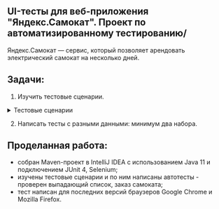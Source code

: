 ## UI-тесты для веб-приложения "Яндекс.Самокат". Проект по автоматизированному тестированию/
Яндекс.Самокат — сервис, который позволяет арендовать электрический самокат на несколько дней.

## Задачи:
1. Изучить тестовые сценарии.
   
<details>
<summary> Тестовые сценарии </summary> 
   Выпадающий список в разделе «Вопросы о важном». Нужно проверить: когда нажимаешь на стрелочку, открывается соответствующий текст. 
   
   Заказ самоката. Весь флоу позитивного сценария. Есть две точки входа в сценарий: кнопка «Заказать» вверху страницы и внизу.

Из чего состоит позитивный сценарий:
 - Нажать кнопку «Заказать». На странице две кнопки заказа.
 - Заполнить форму заказа.
 - Проверить, что появилось всплывающее окно с сообщением об успешном создании заказа.

***
</details>

2. Написать тесты с разными данными: минимум два набора.

## Проделанная работа:
- собран Maven-проект в IntelliJ IDEA с использованием Java 11 и подключением JUnit 4, Selenium;
- изучены тестовые сценарии и по ним написаны автотесты - проверен выпадающий список, заказ самоката;
- тест написан для последних версий браузеров Google Chrome и Mozilla Firefox.
